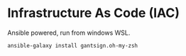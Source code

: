 # Infrastructure As Code (IAC)

Ansible powered, run from windows WSL.  

```bash
ansible-galaxy install gantsign.oh-my-zsh
```